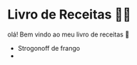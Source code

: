 # Livro de Receitas :man_cook:



olá! Bem vindo ao meu livro de receitas :wave:

- Strogonoff de frango
- 